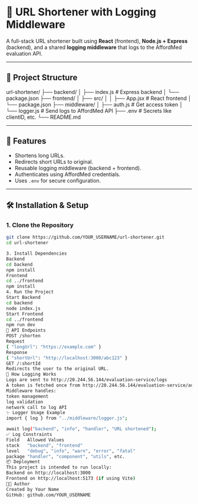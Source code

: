 # 🔗 URL Shortener with Logging Middleware

A full-stack URL shortener built using **React** (frontend), **Node.js + Express** (backend), and a shared **logging middleware** that logs to the AffordMed evaluation API.

---

## 📁 Project Structure

url-shortener/
├── backend/
│ ├── index.js # Express backend
│ └── package.json
├── frontend/
│ ├── src/
│ │ ├── App.jsx # React frontend
│ └── package.json
├── middleware/
│ ├── auth.js # Get access token
│ └── logger.js # Send logs to AffordMed API
├── .env # Secrets like clientID, etc.
└── README.md

---

## 🚀 Features

- Shortens long URLs.
- Redirects short URLs to original.
- Reusable logging middleware (backend + frontend).
- Authenticates using AffordMed credentials.
- Uses `.env` for secure configuration.

---

## 🛠️ Installation & Setup

### 1. Clone the Repository

```bash
git clone https://github.com/YOUR_USERNAME/url-shortener.git
cd url-shortener

3. Install Dependencies
Backend
cd backend
npm install
Frontend
cd ../frontend
npm install
4. Run the Project
Start Backend
cd backend
node index.js
Start Frontend
cd ../frontend
npm run dev
🔧 API Endpoints
POST /shorten
Request
{ "longUrl": "https://example.com" }
Response
{ "shortUrl": "http://localhost:3000/abc123" }
GET /:shortId
Redirects the user to the original URL.
🧠 How Logging Works
Logs are sent to http://20.244.56.144/evaluation-service/logs
A token is fetched once from http://20.244.56.144/evaluation-service/auth
Middleware handles:
token management
log validation
network call to log API
✨ Logger Usage Example
import { log } from "../middleware/logger.js";

await log("backend", "info", "handler", "URL shortened");
✅ Log Constraints
Field	Allowed Values
stack	"backend", "frontend"
level	"debug", "info", "warn", "error", "fatal"
package	"handler", "component", "utils", etc.
📦 Deployment
This project is intended to run locally:
Backend on http://localhost:3000
Frontend on http://localhost:5173 (if using Vite)
👨‍💻 Author
Created by Your Name
GitHub: github.com/YOUR_USERNAME
